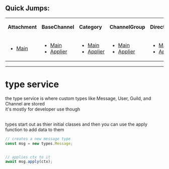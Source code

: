 ## Quick Jumps:

<table>

<tr><td> 
  
  <b>Attachment</b>
  
</td><td> 
  
  <b>BaseChannel</b>
  
</td><td> 
    
  <b>Category</b> 

</td><td> 
    
  <b>ChannelGroup</b> 
    
</td><td> 

  <b>DirectMessages</b>
    
</td><td> 
  
  <b>Emoji</b> 

</td><td>

  <b>EmojiGroup</b> 

</td><td>

  <b>GroupChat</b> 

</td><td>

  <b>Guild</b> 

</td><td>

  <b>GuildGroup</b> 

</td><td>

  <b>GuildMember</b> 

</td><td>

  <b>MemberGroup</b> 

</td><td>

  <b>Message</b> 

</td><td>

  <b>MessageGroup</b> 

</td><td>

 <b>PrefixCommandRun</b> 

</td><td>

 <b>Role</b> 

</td><td>

 <b>RoleGroup</b> 

</td><td>

 <b>SelectChannelGroup</b> 

</td><td>

 <b>SelectMessageGroup</b> 

</td><td>

 <b>SlashCommandRun</b> 

</td><td>

</tr>

<tr><td>
  
- [Main](https://github.com/paishee/noscord.js/blob/main/src/Services/TypeService/types/Attachment/index.js)

</td><td>

- [Main](https://github.com/paishee/noscord.js/blob/main/src/Services/TypeService/types/BaseChannel/index.js)
- [Applier](https://github.com/paishee/noscord.js/blob/main/src/Services/TypeService/types/BaseChannel/custard/apply.js)
  
</td><td>

- [Main](https://github.com/paishee/noscord.js/blob/main/src/Services/TypeService/types/Category/index.js)
- [Applier](https://github.com/paishee/noscord.js/blob/main/src/Services/TypeService/types/Category/custard/apply.js)
  
</td><td>

- [Main](https://github.com/paishee/noscord.js/blob/main/src/Services/TypeService/types/ChannelGroup/index.js)
- [Applier](https://github.com/paishee/noscord.js/blob/main/src/Services/TypeService/types/ChannelGroup/custard/apply.js)
  
</td><td>

- [Main](https://github.com/paishee/noscord.js/blob/main/src/Services/TypeService/types/DirectMessages/index.js)
- [Applier](https://github.com/paishee/noscord.js/blob/main/src/Services/TypeService/types/DirectMessages/custard/apply.js)
  
</td><td>

- [Main](https://github.com/paishee/noscord.js/blob/main/src/Services/TypeService/types/Emoji/index.js)
- [Applier](https://github.com/paishee/noscord.js/blob/main/src/Services/TypeService/types/Emoji/custard/apply.js)
  
</td><td>

- [Main](https://github.com/paishee/noscord.js/blob/main/src/Services/TypeService/types/EmojiGroup/index.js)
- [Applier](https://github.com/paishee/noscord.js/blob/main/src/Services/TypeService/types/EmojiGroup/custard/apply.js)
  
</td><td>

- [Main](https://github.com/paishee/noscord.js/blob/main/src/Services/TypeService/types/GroupChat/index.js)
- [Applier](https://github.com/paishee/noscord.js/blob/main/src/Services/TypeService/types/GroupChat/custard/apply.js)
  
</td><td>

- [Main](https://github.com/paishee/noscord.js/blob/main/src/Services/TypeService/types/Guild/index.js)
- [Applier](https://github.com/paishee/noscord.js/blob/main/src/Services/TypeService/types/Guild/custard/apply.js)
  
</td><td>

- [Main](https://github.com/paishee/noscord.js/blob/main/src/Services/TypeService/types/GuildGroup/index.js)
- [Applier](https://github.com/paishee/noscord.js/blob/main/src/Services/TypeService/types/GuildGroup/custard/apply.js)
  
</td><td>

- [Main](https://github.com/paishee/noscord.js/blob/main/src/Services/TypeService/types/GuildMember/index.js)
- [Applier](https://github.com/paishee/noscord.js/blob/main/src/Services/TypeService/types/GuildMember/custard/apply.js)
  
</td><td>

- [Main](https://github.com/paishee/noscord.js/blob/main/src/Services/TypeService/types/MemberGroup/index.js)
- [Applier](https://github.com/paishee/noscord.js/blob/main/src/Services/TypeService/types/MemberGroup/custard/apply.js)
  
</td><td>

- [Main](https://github.com/paishee/noscord.js/blob/main/src/Services/TypeService/types/Message/index.js)
- [Applier](https://github.com/paishee/noscord.js/blob/main/src/Services/TypeService/types/Message/custard/apply.js)
  
</td><td>

- [Main](https://github.com/paishee/noscord.js/blob/main/src/Services/TypeService/types/MessageGroup/index.js)
- [Applier](https://github.com/paishee/noscord.js/blob/main/src/Services/TypeService/types/MessageGroup/custard/apply.js)
  
</td><td>

- [Main](https://github.com/paishee/noscord.js/blob/main/src/Services/TypeService/types/PrefixCommandRun/index.js)
- [Applier](https://github.com/paishee/noscord.js/blob/main/src/Services/TypeService/types/PrefixCommandRun/custard/apply.js)
  
</td><td>

- [Main](https://github.com/paishee/noscord.js/blob/main/src/Services/TypeService/types/Role/index.js)
- [Applier](https://github.com/paishee/noscord.js/blob/main/src/Services/TypeService/types/Role/custard/apply.js)
  
</td><td>

- [Main](https://github.com/paishee/noscord.js/blob/main/src/Services/TypeService/types/RoleGroup/index.js)
- [Applier](https://github.com/paishee/noscord.js/blob/main/src/Services/TypeService/types/RoleGroup/custard/apply.js)
  
</td><td>

- [Main](https://github.com/paishee/noscord.js/blob/main/src/Services/TypeService/types/SelectChannelGroup/index.js)
- [Applier](https://github.com/paishee/noscord.js/blob/main/src/Services/TypeService/types/SelectChannelGroup/custard/apply.js)
  
</td><td>

- [Main](https://github.com/paishee/noscord.js/blob/main/src/Services/TypeService/types/SelectMessageGroup/index.js)
- [Applier](https://github.com/paishee/noscord.js/blob/main/src/Services/TypeService/types/SelectMessageGroup/custard/apply.js)
  
</td><td>

- [Main](https://github.com/paishee/noscord.js/blob/main/src/Services/TypeService/types/SlashCommandRun/index.js)
- [Applier](https://github.com/paishee/noscord.js/blob/main/src/Services/TypeService/types/SlashCommandRun/custard/apply.js)
  
</td><td>

</tr>

  
</table>


---

# type service
the type service is where custom types like Message, User, Guild, and Channel are stored<br>
it's mostly for developer use though<br><br>

types start out as thier initial classes and then you can use the apply function to add data to them
```js
// creates a new message type
const msg = new types.Message;


// applies ctx to it
await msg.apply(ctx);
```
